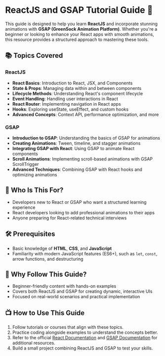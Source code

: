 
# ReactJS and GSAP Tutorial Guide 🎥  

This guide is designed to help you learn **ReactJS** and incorporate stunning animations with **GSAP (GreenSock Animation Platform)**. Whether you're a beginner or looking to enhance your React apps with smooth animations, this resource provides a structured approach to mastering these tools.  

## 📚 Topics Covered  

### ReactJS  
- **React Basics**: Introduction to React, JSX, and Components  
- **State & Props**: Managing data within and between components  
- **Lifecycle Methods**: Understanding React's component lifecycle  
- **Event Handling**: Handling user interactions in React  
- **React Router**: Implementing navigation in React apps  
- **Hooks**: Exploring useState, useEffect, and custom hooks  
- **Advanced Concepts**: Context API, performance optimization, and more  

### GSAP  
- **Introduction to GSAP**: Understanding the basics of GSAP for animations  
- **Creating Animations**: Tween, timeline, and stagger animations  
- **Integrating GSAP with React**: Using GSAP to animate React components  
- **Scroll Animations**: Implementing scroll-based animations with GSAP ScrollTrigger  
- **Advanced Techniques**: Combining GSAP with React hooks and optimizing animations  

## 🚀 Who Is This For?  

- Developers new to React or GSAP who want a structured learning experience  
- React developers looking to add professional animations to their apps  
- Anyone preparing for React-related technical interviews  

## 🛠 Prerequisites  

- Basic knowledge of **HTML**, **CSS**, and **JavaScript**  
- Familiarity with modern JavaScript features (ES6+), such as `let`, `const`, arrow functions, and destructuring  

## 🌟 Why Follow This Guide?  

- Beginner-friendly content with hands-on examples  
- Covers both ReactJS and GSAP for creating dynamic, interactive UIs  
- Focused on real-world scenarios and practical implementation  

## 📺 How to Use This Guide  

1. Follow tutorials or courses that align with these topics.  
2. Practice coding alongside examples to understand the concepts better.  
3. Refer to the official [React Documentation](https://react.dev/) and [GSAP Documentation](https://greensock.com/docs/) for additional resources.  
4. Build a small project combining ReactJS and GSAP to test your skills.  
